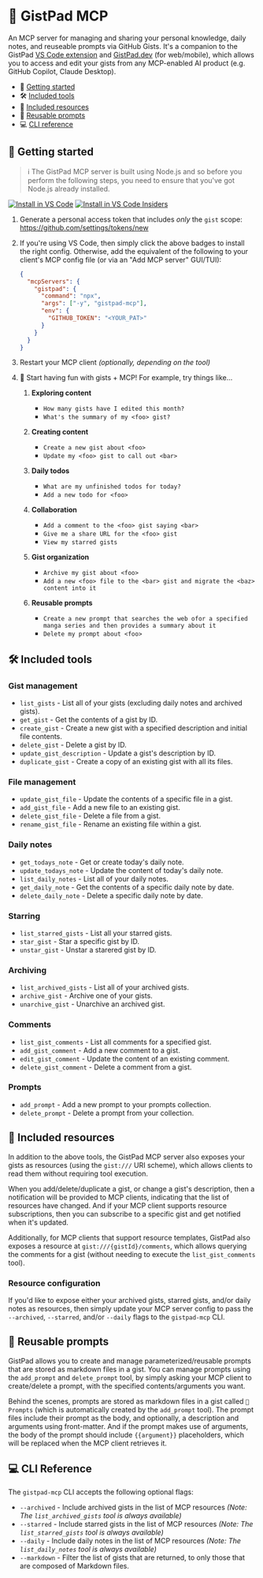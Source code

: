 # 📓 GistPad MCP

An MCP server for managing and sharing your personal knowledge, daily notes, and reuseable prompts via GitHub Gists. It's a companion to the GistPad [VS Code extension](https://aka.ms/gistpad) and [GistPad.dev](https://gistpad.dev) (for web/mobile), which allows you to access and edit your gists from any MCP-enabled AI product (e.g. GitHub Copilot, Claude Desktop).

- 🏃 [Getting started](#-getting-started)
- 🛠️ [Included tools](#️-included-tools)
- 📁 [Included resources](#-included-resources)
- 💬 [Reusable prompts](#-reusable-prompts)
- 💻 [CLI reference](#-cli-reference)

## 🏃 Getting started

> ℹ️ The GistPad MCP server is built using Node.js and so before you perform the following steps, you need to ensure that you've got Node.js already installed.

[![Install in VS Code](https://img.shields.io/badge/VS_Code-Install_Server-0098FF?style=flat-square&logo=visualstudiocode&logoColor=white)](<https://insiders.vscode.dev/redirect/mcp/install?name=gistpad&inputs=%5B%7B%22id%22:%22gistpad-token%22,%22type%22:%22promptString%22,%22description%22:%22GitHub%20Personal%20Access%20Token%20(GistPad)%22,%22password%22:true%7D%5D&config=%7B%22command%22:%22npx%22,%22args%22:%5B%22-y%22,%22gistpad-mcp%22%5D,%22env%22:%7B%22GITHUB_TOKEN%22:%22$%7Binput:gistpad-token%7D%22%7D%7D>) [![Install in VS Code Insiders](https://img.shields.io/badge/VS_Code_Insiders-Install_Server-24bfa5?style=flat-square&logo=visualstudiocode&logoColor=white)](<https://insiders.vscode.dev/redirect/mcp/install?name=gistpad&inputs=%5B%7B%22id%22:%22gistpad-token%22,%22type%22:%22promptString%22,%22description%22:%22GitHub%20Personal%20Access%20Token%20(GistPad)%22,%22password%22:true%7D%5D&config=%7B%22command%22:%22npx%22,%22args%22:%5B%22-y%22,%22gistpad-mcp%22%5D,%22env%22:%7B%22GITHUB_TOKEN%22:%22$%7Binput:gistpad-token%7D%22%7D%7D&quality=insiders>)

1. Generate a personal access token that includes _only_ the `gist` scope: https://github.com/settings/tokens/new

1. If you're using VS Code, then simply click the above badges to install the right config. Otherwise, add the equivalent of the following to your client's MCP config file (or via an "Add MCP server" GUI/TUI):

   ```json
   {
     "mcpServers": {
       "gistpad": {
         "command": "npx",
         "args": ["-y", "gistpad-mcp"],
         "env": {
           "GITHUB_TOKEN": "<YOUR_PAT>"
         }
       }
     }
   }
   ```

1. Restart your MCP client _(optionally, depending on the tool)_

1. :partying_face: Start having fun with gists + MCP! For example, try things like...

   1. **Exploring content**

      - `How many gists have I edited this month?`
      - `What's the summary of my <foo> gist?`

   1. **Creating content**

      - `Create a new gist about <foo>`
      - `Update my <foo> gist to call out <bar>`

   1. **Daily todos**

      - `What are my unfinished todos for today?`
      - `Add a new todo for <foo>`

   1. **Collaboration**

      - `Add a comment to the <foo> gist saying <bar>`
      - `Give me a share URL for the <foo> gist`
      - `View my starred gists`

   1. **Gist organization**

      - `Archive my gist about <foo>`
      - `Add a new <foo> file to the <bar> gist and migrate the <baz> content into it`

   1. **Reusable prompts**

      - `Create a new prompt that searches the web ofor a specified manga series and then provides a summary about it`
      - `Delete my prompt about <foo>`

## 🛠️ Included tools

### Gist management

- `list_gists` - List all of your gists (excluding daily notes and archived gists).
- `get_gist` - Get the contents of a gist by ID.
- `create_gist` - Create a new gist with a specified description and initial file contents.
- `delete_gist` - Delete a gist by ID.
- `update_gist_description` - Update a gist's description by ID.
- `duplicate_gist` - Create a copy of an existing gist with all its files.

### File management

- `update_gist_file` - Update the contents of a specific file in a gist.
- `add_gist_file` - Add a new file to an existing gist.
- `delete_gist_file` - Delete a file from a gist.
- `rename_gist_file` - Rename an existing file within a gist.

### Daily notes

- `get_todays_note` - Get or create today's daily note.
- `update_todays_note` - Update the content of today's daily note.
- `list_daily_notes` - List all of your daily notes.
- `get_daily_note` - Get the contents of a specific daily note by date.
- `delete_daily_note` - Delete a specific daily note by date.

### Starring

- `list_starred_gists` - List all your starred gists.
- `star_gist` - Star a specific gist by ID.
- `unstar_gist` - Unstar a starered gist by ID.

### Archiving

- `list_archived_gists` - List all of your archived gists.
- `archive_gist` - Archive one of your gists.
- `unarchive_gist` - Unarchive an archived gist.

### Comments

- `list_gist_comments` - List all comments for a specified gist.
- `add_gist_comment` - Add a new comment to a gist.
- `edit_gist_comment` - Update the content of an existing comment.
- `delete_gist_comment` - Delete a comment from a gist.

### Prompts

- `add_prompt` - Add a new prompt to your prompts collection.
- `delete_prompt` - Delete a prompt from your collection.

## 📁 Included resources

In addition to the above tools, the GistPad MCP server also exposes your gists as resources (using the `gist:///` URI scheme), which allows clients to read them without requiring tool execution.

When you add/delete/duplicate a gist, or change a gist's description, then a notification will be provided to MCP clients, indicating that the list of resources have changed. And if your MCP client supports resource subscriptions, then you can subscribe to a specific gist and get notified when it's updated.

Additionally, for MCP clients that support resource templates, GistPad also exposes a resource at `gist:///{gistId}/comments`, which allows querying the comments for a gist (without needing to execute the `list_gist_comments` tool).

### Resource configuration

If you'd like to expose either your archived gists, starred gists, and/or daily notes as resources, then simply update your MCP server config to pass the `--archived`, `--starred`, and/or `--daily` flags to the `gistpad-mcp` CLI.

## 💬 Reusable prompts

GistPad allows you to create and manage parameterized/reusable prompts that are stored as markdown files in a gist. You can manage prompts using the `add_prompt` and `delete_prompt` tool, by simply asking your MCP client to create/delete a prompt, with the specified contents/arguments you want.

Behind the scenes, prompts are stored as markdown files in a gist called `💬 Prompts` (which is automatically created by the `add_prompt` tool). The prompt files include their prompt as the body, and optionally, a description and arguments using front-matter. And if the prompt makes use of arguments, the body of the prompt should include `{{argument}}` placeholders, which will be replaced when the MCP client retrieves it.

## 💻 CLI Reference

The `gistpad-mcp` CLI accepts the following optional flags:

- `--archived` - Include archived gists in the list of MCP resources _(Note: The `list_archived_gists` tool is always available)_
- `--starred` - Include starred gists in the list of MCP resources _(Note: The `list_starred_gists` tool is always available)_
- `--daily` - Include daily notes in the list of MCP resources _(Note: The `list_daily_notes` tool is always available)_
- `--markdown` - Filter the list of gists that are returned, to only those that are composed of Markdown files.
